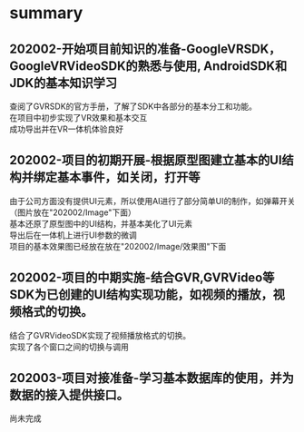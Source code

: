 # summary
## 202002-开始项目前知识的准备-GoogleVRSDK，GoogleVRVideoSDK的熟悉与使用, AndroidSDK和JDK的基本知识学习
查阅了GVRSDK的官方手册，了解了SDK中各部分的基本分工和功能。  
在项目中初步实现了VR效果和基本交互  
成功导出并在VR一体机体验良好
## 202002-项目的初期开展-根据原型图建立基本的UI结构并绑定基本事件，如关闭，打开等
由于公司方面没有提供UI元素，所以使用AI进行了部分简单UI的制作，如弹幕开关（图片放在"202002/Image"下面）  
基本还原了原型图中的UI结构，并基本美化了UI元素  
导出后在一体机上进行UI参数的微调  
项目的基本效果图已经放在放在"202002/Image/效果图"下面
## 202002-项目的中期实施-结合GVR,GVRVideo等SDK为已创建的UI结构实现功能，如视频的播放，视频格式的切换。
结合了GVRVideoSDK实现了视频播放格式的切换。  
实现了各个窗口之间的切换与调用  
## 202003-项目对接准备-学习基本数据库的使用，并为数据的接入提供接口。
尚未完成

